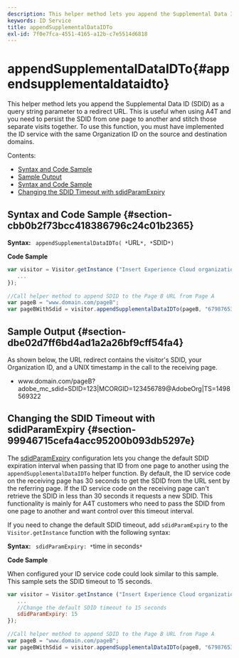 ```yaml
---
description: This helper method lets you append the Supplemental Data ID (SDID) as a query string parameter to a redirect URL. This is useful when using A4T and you need to persist the SDID from one page to another and stitch those separate visits together. To use this function, you must have implemented the ID service with the same Organization ID on the source and destination domains.
keywords: ID Service
title: appendSupplementalDataIDTo
exl-id: 7f0e7fca-4551-4165-a12b-c7e5514d6818
---
```

# appendSupplementalDataIDTo{#appendsupplementaldataidto}

This helper method lets you append the Supplemental Data ID (SDID) as a query string parameter to a redirect URL. This is useful when using A4T and you need to persist the SDID from one page to another and stitch those separate visits together. To use this function, you must have implemented the ID service with the same Organization ID on the source and destination domains.

 Contents:

<ul class="simplelist"> 
 <li> <a href="../../library/get-set/appendsupplementaldataidto.md#section-cbb0b2f73bcc418386796c24c01b2365" format="dita" scope="local"> Syntax and Code Sample </a> </li> 
 <li> <a href="../../library/get-set/appendsupplementaldataidto.md#section-dbe02d7ff6bd4ad1a2a26bf9cff54fa4" format="dita" scope="local"> Sample Output </a> </li> 
 <li> <a href="../../library/get-set/appendsupplementaldataidto.md#section-cbb0b2f73bcc418386796c24c01b2365" format="dita" scope="local"> Syntax and Code Sample </a> </li> 
 <li> <a href="../../library/get-set/appendsupplementaldataidto.md#section-99946715cefa4acc95200b093db5297e" format="dita" scope="local"> Changing the SDID Timeout with sdidParamExpiry </a> </li> 
</ul>

## Syntax and Code Sample {#section-cbb0b2f73bcc418386796c24c01b2365}

**Syntax:** ` appendSupplementalDataIDTo( *`URL`*, *`SDID`*)`

**Code Sample**

```js
var visitor = Visitor.getInstance ("Insert Experience Cloud organization ID here",{ 
   ... 
}); 
 
//Call helper method to append SDID to the Page B URL from Page A 
var pageB = "www.domain.com/pageB"; 
var pageBWithSdid = visitor.appendSupplementalDataIDTo(pageB, "67987653465787219");

```

## Sample Output {#section-dbe02d7ff6bd4ad1a2a26bf9cff54fa4}

As shown below, the URL redirect contains the visitor's SDID, your Organization ID, and a UNIX timestamp in the call to the receiving page.

<ul class="simplelist"> 
 <li> <span class="codeph"> www.domain.com/pageB?adobe_mc_sdid=SDID=123|MCORGID=123456789@AdobeOrg|TS=1498569322 </span> </li> 
</ul>

## Changing the SDID Timeout with sdidParamExpiry {#section-99946715cefa4acc95200b093db5297e}

The [sdidParamExpiry](../../library/function-vars/sdidparamexpiry.md#reference-cef3fd03c43b4772b2422e220b40a458) configuration lets you change the default SDID expiration interval when passing that ID from one page to another using the `appendSupplementalDataIDTo` helper function. By default, the ID service code on the receiving page has 30 seconds to get the SDID from the URL sent by the referring page. If the ID service code on the receiving page can't retrieve the SDID in less than 30 seconds it requests a new SDID. This functionality is mainly for A4T customers who need to pass the SDID from one page to another and want control over this timeout interval.

If you need to change the default SDID timeout, add `sdidParamExpiry` to the `Visitor.getInstance` function with the following syntax:

**Syntax:** ` sdidParamExpiry: *`time in seconds`*`

**Code Sample**

When configured your ID service code could look similar to this sample. This sample sets the SDID timeout to 15 seconds.

```js
var visitor = Visitor.getInstance ("Insert Experience Cloud organization ID here",{ 
   ... 
   //Change the default SDID timeout to 15 seconds 
   sdidParamExpiry: 15 
}); 
 
//Call helper method to append SDID to the Page B URL from Page A 
var pageB = "www.domain.com/pageB"; 
var pageBWithSdid = visitor.appendSupplementalDataIDTo(pageB, "67987653465787219"); 

```
